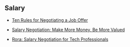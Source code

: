 
## Salary

- [Ten Rules for Negotiating a Job Offer](https://www.freecodecamp.org/news/ten-rules-for-negotiating-a-job-offer-ee17cccbdab6/)

- [Salary Negotiation: Make More Money, Be More Valued](https://www.kalzumeus.com/2012/01/23/salary-negotiation/)

- [Rora: Salary Negotiation for Tech Professionals](https://www.teamrora.com/)
